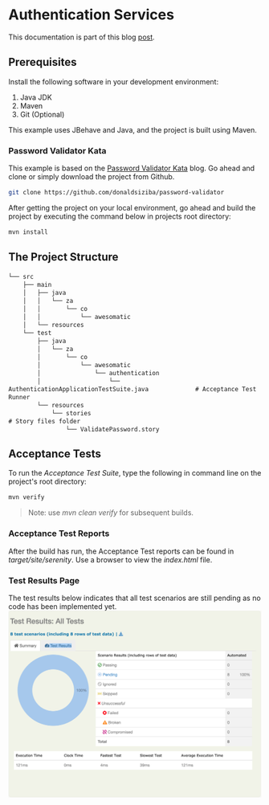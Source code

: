 # Authentication Services
This documentation is part of this blog [post]().

## Prerequisites
Install the following software in your development environment:
1. Java JDK
2. Maven
3. Git (Optional)

This example uses JBehave and Java, and the project is built using Maven.

### Password Validator Kata
This example is based on the [Password Validator Kata](https://github.com/donaldsiziba/password-validator) blog. Go ahead and clone or simply download the project from Github.  
```bash
git clone https://github.com/donaldsiziba/password-validator
```
After getting the project on your local environment, go ahead and build the project by executing the command below in projects root directory:
```bash
mvn install
```

## The Project Structure
```
└── src
    ├── main
    │   ├── java
    │   │   └── za
    │   │       └── co
    │   │           └── awesomatic
    │   └── resources
    └── test
        ├── java
        │   └── za
        │       └── co
        │           └── awesomatic
        │               └── authentication
        │                   └── AuthenticationApplicationTestSuite.java             # Acceptance Test Runner                                                                
        └── resources
            └── stories                                                             # Story files folder
                └── ValidatePassword.story              
```
## Acceptance Tests
To run the _Acceptance Test Suite_, type the following in command line on the project's root directory:
```bash
mvn verify
```
>Note: use _mvn clean verify_ for subsequent builds.
### Acceptance Test Reports
After the build has run, the Acceptance Test reports can be found in _target/site/serenity_. Use a browser to view the _index.html_ file.

### Test Results Page
The test results below indicates that all test scenarios are still pending as no code has been implemented yet.
![Test Results Page](src/test/resources/images/test-results.png)